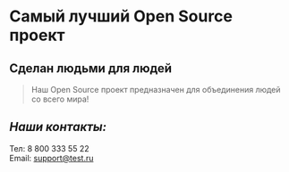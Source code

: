 # Самый лучший Open Source проект

## Сделан людьми для людей

> Наш Open Source проект предназначен для объединения людей со всего мира!

_Наши контакты:_
---
Тел: 8 800 333 55 22  
Email: support@test.ru